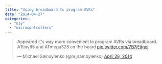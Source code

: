 ```yaml
---
title: "Using breadboard to program AVRs"
date: "2014-04-27"
categories:
  - "diy"
  - "microcontrollers"
---
```


<blockquote class="twitter-tweet"><p lang="en" dir="ltr">Appeared it&#39;s way more convenient to program AVRs via breadboard. ATtiny85 and ATmega328 on the board <a href="http://t.co/7B7jEjtgcj">pic.twitter.com/7B7jEjtgcj</a></p>&mdash; Michael Samoylenko (@m_samoylenko) <a href="https://twitter.com/m_samoylenko/status/460593361104408576?ref_src=twsrc%5Etfw">April 28, 2014</a></blockquote> <script async src="https://platform.twitter.com/widgets.js" charset="utf-8"></script>
